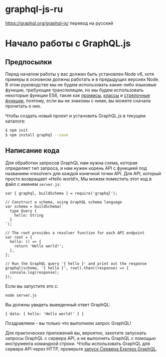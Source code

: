 # graphql-js-ru
https://graphql.org/graphql-js/ перевод на русский

# Начало работы с GraphQL.js

## Предпосылки

Перед началом работы у вас должен быть установлен Node v6, хотя примеры в основном должны работать и в предыдущих версиях Node. В этом руководстве мы не будем использовать какие-либо языковые функции, требующие транспиляции, но мы будем использовать некоторые функции ES6, такие как [промисы](https://developer.mozilla.org/ru/docs/Web/JavaScript/Reference/Global_Objects/Promise), [классы](https://developer.mozilla.org/ru/docs/Web/JavaScript/Reference/Classes) и [стрелочные функции](https://developer.mozilla.org/ru/docs/Web/JavaScript/Reference/Functions/Arrow_functions), поэтому, если вы не знакомы с ними, вы можете сначала прочитать о них.

Чтобы создать новый проект и установить GraphQL.js в текущем каталоге:

```bash
$ npm init
$ npm install graphql --save
```

## Написание кода

Для обработки запросов GraphQL нам нужна схема, которая определяет тип запроса, и нам нужен корень API с функцией под названием «resolver» для каждой конечной точки API. Для API, который просто возвращает «Hello world!», Мы можем поместить этот код в файл с именем ```server.js```:

```
var { graphql, buildSchema } = require('graphql');

// Construct a schema, using GraphQL schema language
var schema = buildSchema(`
  type Query {
    hello: String
  }
`);

// The root provides a resolver function for each API endpoint
var root = {
  hello: () => {
    return 'Hello world!';
  },
};

// Run the GraphQL query '{ hello }' and print out the response
graphql(schema, '{ hello }', root).then((response) => {
  console.log(response);
});
```
Если вы запустите это с:
```bash
node server.js
```
Вы должны увидеть выведенный ответ GraphQL:

```
{ data: { hello: 'Hello world!' } }
```
Поздравляем - вы только что выполнили запрос GraphQL!

Для практических приложений вы, вероятно, захотите запускать запросы GraphQL с сервера API, а не выполнять GraphQL с помощью инструмента командной строки. Чтобы использовать GraphQL для сервера API через HTTP, проверьте [запуск Сервера Express GraphQL](running-express-server.md).




